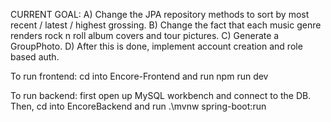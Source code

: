 CURRENT GOAL: A) Change the JPA repository methods to sort by most recent / latest / highest grossing.
              B) Change the fact that each music genre renders rock n roll album covers and tour pictures.
              C) Generate a GroupPhoto.
              D) After this is done, implement account creation and role based auth.

To run frontend:
cd into Encore-Frontend and run npm run dev

To run backend:
first open up MySQL workbench and connect to the DB. 
Then, cd into EncoreBackend and run .\mvnw spring-boot:run